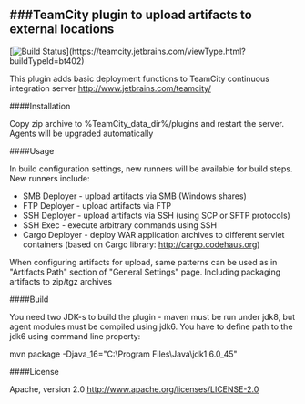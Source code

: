 ###TeamCity plugin to upload artifacts to external locations
----------------------------
[![Build Status](https://teamcity.jetbrains.com/app/rest/builds/buildType:(id:bt402)/statusIcon)](https://teamcity.jetbrains.com/viewType.html?buildTypeId=bt402)

This plugin adds basic deployment functions
to TeamCity continuous integration server
http://www.jetbrains.com/teamcity/

####Installation

Copy zip archive to %TeamCity_data_dir%/plugins
and restart the server. Agents will be upgraded automatically

####Usage

In build configuration settings, new runners will be available for build steps.
New runners include:
 * SMB Deployer   - upload artifacts via SMB (Windows shares)
 * FTP Deployer   - upload artifacts via FTP
 * SSH Deployer   - upload artifacts via SSH (using SCP or SFTP protocols)
 * SSH Exec       - execute arbitrary commands using SSH
 * Cargo Deployer - deploy WAR application archives to different servlet containers (based on Cargo library: http://cargo.codehaus.org)

 When configuring artifacts for upload, same patterns can be used as in "Artifacts Path" section of "General Settings"
 page. Including packaging artifacts to zip/tgz archives

####Build

You need two JDK-s to build the plugin - maven must be run under jdk8, but agent modules must be compiled using jdk6.
You have to define path to the jdk6 using command line property:

mvn package -Djava_16="C:\Program Files\Java\jdk1.6.0_45"

####License

Apache, version 2.0
http://www.apache.org/licenses/LICENSE-2.0
